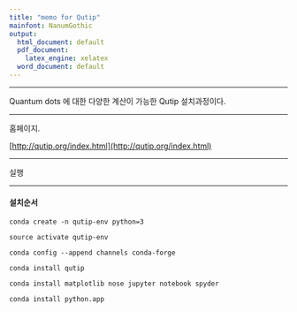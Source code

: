 ```yaml
---
title: "memo for Qutip"
mainfont: NanumGothic
output:
  html_document: default
  pdf_document:
    latex_engine: xelatex
  word_document: default
---
```






***

Quantum dots 에 대한 다양한 계산이 가능한 Qutip 설치과정이다. 


***

홈페이지.  

[http://qutip.org/index.html](http://qutip.org/index.html)


***

실행



***

#### 설치순서

```
conda create -n qutip-env python=3
```


```
source activate qutip-env
```

```
conda config --append channels conda-forge
```

```
conda install qutip
```


```
conda install matplotlib nose jupyter notebook spyder
```

```
conda install python.app
```

